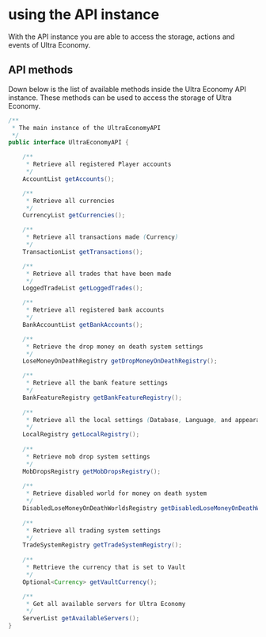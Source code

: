 # using the API instance

With the API instance you are able to access the storage, actions and events of Ultra Economy.

## API methods

Down below is the list of available methods inside the Ultra Economy API instance. These methods can be used to access the storage of Ultra Economy.

```java
/**
 * The main instance of the UltraEconomyAPI
 */
public interface UltraEconomyAPI {

    /**
     * Retrieve all registered Player accounts
     */
    AccountList getAccounts();

    /**
     * Retrieve all currencies
     */
    CurrencyList getCurrencies();

    /**
     * Retrieve all transactions made (Currency)
     */
    TransactionList getTransactions();

    /**
     * Retrieve all trades that have been made
     */
    LoggedTradeList getLoggedTrades();

    /**
     * Retrieve all registered bank accounts
     */
    BankAccountList getBankAccounts();

    /**
     * Retrieve the drop money on death system settings
     */
    LoseMoneyOnDeathRegistry getDropMoneyOnDeathRegistry();

    /**
     * Retrieve all the bank feature settings
     */
    BankFeatureRegistry getBankFeatureRegistry();
    
    /**
     * Retrieve all the local settings (Database, Language, and appearance)
     */
    LocalRegistry getLocalRegistry();
    
    /**
     * Retrieve mob drop system settings
     */
    MobDropsRegistry getMobDropsRegistry();
    
    /**
     * Retrieve disabled world for money on death system
     */
    DisabledLoseMoneyOnDeathWorldsRegistry getDisabledLoseMoneyOnDeathWorldsRegistry();
    
    /**
     * Retrieve all trading system settings
     */
    TradeSystemRegistry getTradeSystemRegistry();
    
    /**
     * Rettrieve the currency that is set to Vault
     */
    Optional<Currency> getVaultCurrency();

    /**
     * Get all available servers for Ultra Economy
     */
    ServerList getAvailableServers();
}
```